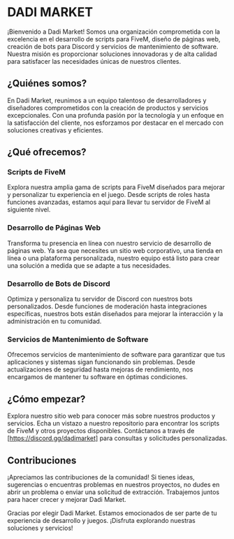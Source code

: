 # DADI MARKET

¡Bienvenido a Dadi Market! Somos una organización comprometida con la excelencia en el desarrollo de scripts para FiveM, diseño de páginas web, creación de bots para Discord y servicios de mantenimiento de software. Nuestra misión es proporcionar soluciones innovadoras y de alta calidad para satisfacer las necesidades únicas de nuestros clientes.

## ¿Quiénes somos?

En Dadi Market, reunimos a un equipo talentoso de desarrolladores y diseñadores comprometidos con la creación de productos y servicios excepcionales. Con una profunda pasión por la tecnología y un enfoque en la satisfacción del cliente, nos esforzamos por destacar en el mercado con soluciones creativas y eficientes.

## ¿Qué ofrecemos?

### Scripts de FiveM

Explora nuestra amplia gama de scripts para FiveM diseñados para mejorar y personalizar tu experiencia en el juego. Desde scripts de roles hasta funciones avanzadas, estamos aquí para llevar tu servidor de FiveM al siguiente nivel.

### Desarrollo de Páginas Web

Transforma tu presencia en línea con nuestro servicio de desarrollo de páginas web. Ya sea que necesites un sitio web corporativo, una tienda en línea o una plataforma personalizada, nuestro equipo está listo para crear una solución a medida que se adapte a tus necesidades.

### Desarrollo de Bots de Discord

Optimiza y personaliza tu servidor de Discord con nuestros bots personalizados. Desde funciones de moderación hasta integraciones específicas, nuestros bots están diseñados para mejorar la interacción y la administración en tu comunidad.

### Servicios de Mantenimiento de Software

Ofrecemos servicios de mantenimiento de software para garantizar que tus aplicaciones y sistemas sigan funcionando sin problemas. Desde actualizaciones de seguridad hasta mejoras de rendimiento, nos encargamos de mantener tu software en óptimas condiciones.

## ¿Cómo empezar?

Explora nuestro sitio web para conocer más sobre nuestros productos y servicios.
Echa un vistazo a nuestro repositorio para encontrar los scripts de FiveM y otros proyectos disponibles.
Contáctanos a través de [https://discord.gg/dadimarket] para consultas y solicitudes personalizadas.

## Contribuciones

¡Apreciamos las contribuciones de la comunidad! Si tienes ideas, sugerencias o encuentras problemas en nuestros proyectos, no dudes en abrir un problema o enviar una solicitud de extracción. Trabajemos juntos para hacer crecer y mejorar Dadi Market.

Gracias por elegir Dadi Market. Estamos emocionados de ser parte de tu experiencia de desarrollo y juegos. ¡Disfruta explorando nuestras soluciones y servicios!

